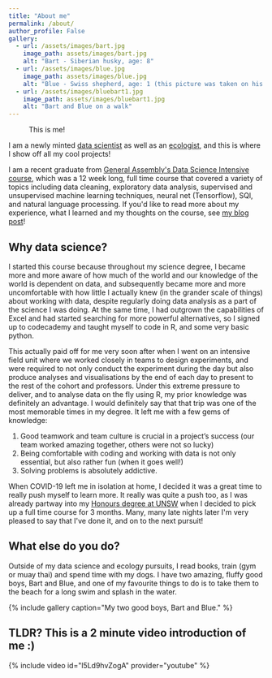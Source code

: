 ```yaml
---
title: "About me"
permalink: /about/
author_profile: False
gallery:
  - url: /assets/images/bart.jpg
    image_path: assets/images/bart.jpg
    alt: "Bart - Siberian husky, age: 8"
  - url: /assets/images/blue.jpg
    image_path: assets/images/blue.jpg
    alt: "Blue - Swiss shepherd, age: 1 (this picture was taken on his birthday!)"
  - url: /assets/images/bluebart1.jpg
    image_path: assets/images/bluebart1.jpg
    alt: "Bart and Blue on a walk"
---
```


<figure style="width: 350px" class="align-center">
  <img src="{{ site.url }}{{ site.baseurl }}/assets/images/headshot.jpg" alt="">
  <figcaption>This is me!</figcaption>
</figure> 

I am a newly minted [data scientist] as well as an [ecologist], and this is where I show off all my cool projects!

I am a recent graduate from [General Assembly's Data Science Intensive course], which was a 12 week long, full time course that covered a variety of topics including data cleaning, exploratory data analysis, supervised and unsupervised machine learning techniques, neural net (Tensorflow), SQl, and natural language processing. If you'd like to read more about my experience, what I learned and my thoughts on the course, see [my blog post]!

## Why data science?

I started this course because throughout my science degree, I became more and more aware of how much of the world and our knowledge of the world is dependent on data, and subsequently became more and more uncomfortable with how little I actually knew (in the grander scale of things) about working with data, despite regularly doing data analysis as a part of the science I was doing. At the same time, I had outgrown the capabilities of Excel and had started searching for more powerful alternatives, so I signed up to codecademy and taught myself to code in R, and some very basic python. 

This actually paid off for me very soon after when I went on an intensive field unit where we worked closely in teams to design experiments, and were required to not only conduct the experiment during the day but also produce analyses and visualisations by the end of each day to present to the rest of the cohort and professors. Under this extreme pressure to deliver, and to analyse data on the fly using R, my prior knowledge was definitely an advantage. I would definitely say that that trip was one of the most memorable times in my degree. It left me with a few gems of knowledge:

1. Good teamwork and team culture is crucial in a project’s success (our team worked amazing together, others were not so lucky)
2. Being comfortable with coding and working with data is not only essential, but also rather fun (when it goes well!)
3. Solving problems is absolutely addictive.

When COVID-19 left me in isolation at home, I decided it was a great time to really push myself to learn more. It really was quite a push too, as I was already partway into my [Honours degree at UNSW] when I decided to pick up a full time course for 3 months. Many, many late nights later I'm very pleased to say that I've done it, and on to the next pursuit!

## What else do you do?

Outside of my data science and ecology pursuits, I read books, train (gym or muay thai) and spend time with my dogs. I have two amazing, fluffy good boys, Bart and Blue, and one of my favourite things to do is to take them to the beach for a long swim and splash in the water. 

{% include gallery caption="My two good boys, Bart and Blue." %}

## TLDR? This is a 2 minute video introduction of me :)

{% include video id="l5Ld9hvZogA" provider="youtube" %}


[my blog post]: https://www.lillian-zhang.com/data%20science/general-assembly-dsi-course-review/
[General Assembly's Data Science Intensive course]: https://generalassemb.ly/education/data-science-immersive/sydney
[data scientist]: /portfolio/
[ecologist]: https://github.com/cyan-sunset/honours
[Honours degree at UNSW]: https://github.com/cyan-sunset/honours
